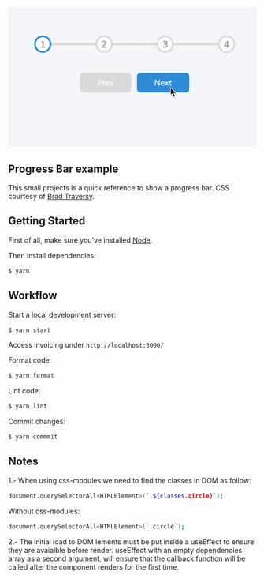 <div align="center" >
  <img src="progress-bar.gif" alt="progress bar" title="progress bar" width="600px" />
</div>

## Progress Bar example

This small projects is a quick reference to show a progress bar. CSS courtesy of [Brad Traversy](https://github.com/bradtraversy).

## Getting Started

First of all, make sure you&#39;ve installed [Node](https://nodejs.org).

Then install dependencies:

```bash
$ yarn
```

## Workflow

Start a local development server:

```bash
$ yarn start
```

Access invoicing under `http://localhost:3000/`

Format code:

```bash
$ yarn format
```

Lint code:

```bash
$ yarn lint
```

Commit changes:

```bash
$ yarn commmit
```

## Notes

1.- When using css-modules we need to find the classes in DOM as follow:

```bash
document.querySelectorAll<HTMLElement>(`.${classes.circle}`);
```

Without css-modules:

```bash
document.querySelectorAll<HTMLElement>(`.circle`);
```

2.- The initial load to DOM lements must be put inside a useEffect to ensure they are avaialble before render.
useEffect with an empty dependencies array as a second argument, will ensure that the callback function will be called after the component renders for the first time.
